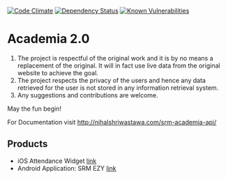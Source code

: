 [![Code Climate](https://codeclimate.com/github/NihalSh/srm-academia-api/badges/gpa.svg)](https://codeclimate.com/github/NihalSh/srm-academia-api)
[![Dependency Status](https://david-dm.org/NihalSh/srm-academia-api.svg)](https://david-dm.org/NihalSh/srm-academia-api)
[![Known Vulnerabilities](https://snyk.io/test/github/nihalsh/srm-academia-api/badge.svg?targetFile=package.json)](https://snyk.io/test/github/nihalsh/srm-academia-api?targetFile=package.json)

# Academia 2.0
1. The project is respectful of the original work and it is by no means a replacement of the original. It will in fact use live data from the original website to achieve the goal.
2. The project respects the privacy of the users and hence any data retrieved for the user is not stored in any information retrieval system.
3. Any suggestions and contributions are welcome.

May the fun begin!

For Documentation visit http://nihalshriwastawa.com/srm-academia-api/

## Products
- iOS Attendance Widget [link](https://github.com/poke19962008/Today-Attendance)
- Android Application: SRM EZY [link](https://play.google.com/store/apps/details?id=com.srmezy&rdid=com.srmezy)
